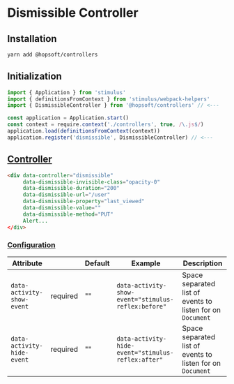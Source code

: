 # Dismissible Controller

## Installation

```sh
yarn add @hopsoft/controllers
```

## Initialization

```js
import { Application } from 'stimulus'
import { definitionsFromContext } from 'stimulus/webpack-helpers'
import { DismissibleController } from '@hopsoft/controllers' // <---

const application = Application.start()
const context = require.context('./controllers', true, /\.js$/)
application.load(definitionsFromContext(context))
application.register('dismissible', DismissibleController) // <---
```

## [Controller](https://stimulusjs.org/reference/controllers)

```html
<div data-controller="dismissible"
     data-dismissible-invisible-class="opacity-0"
     data-dismissible-duration="200"
     data-dismissible-url="/user"
     data-dismissible-property="last_viewed"
     data-dismissible-value=""
     data-dismissible-method="PUT"
     Alert...
</div>
```

### [Configuration](https://stimulusjs.org/handbook/managing-state)

| Attribute                  |          | Default | Example                                             | Description                                                |
| -------------------------- | -------- | ------- | --------------------------------------------------- | ---------------------------------------------------------- |
| `data-activity-show-event` | required | ""      | `data-activity-show-event="stimulus-reflex:before"` | Space separated list of events to listen for on `Document` |
| `data-activity-hide-event` | required | ""      | `data-activity-hide-event="stimulus-reflex:after"`  | Space separated list of events to listen for on `Document` |

